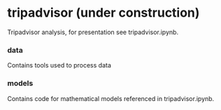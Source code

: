 # tripadvisor (under construction)

Tripadvisor analysis, for presentation see tripadvisor.ipynb. 

### data

Contains tools used to process data

### models

Contains code for mathematical models referenced in tripadvisor.ipynb.

